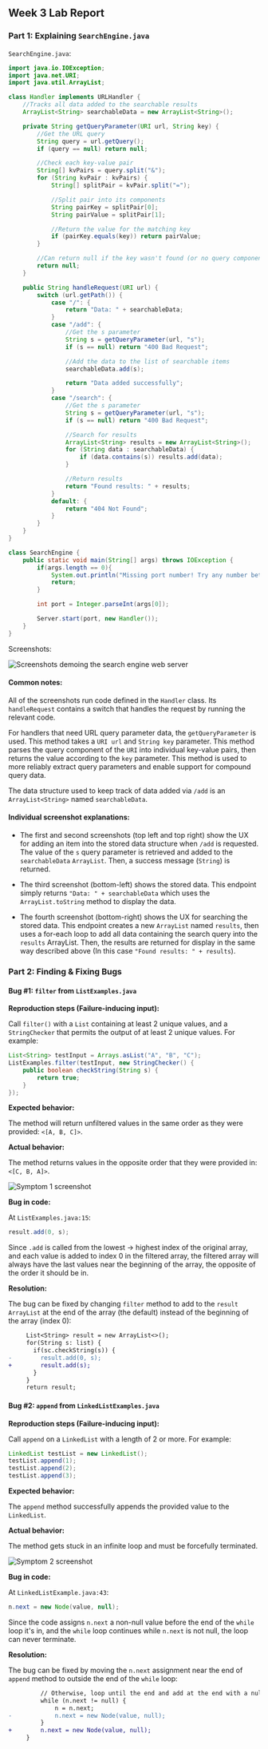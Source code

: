 ## Week 3 Lab Report

### Part 1: Explaining `SearchEngine.java`
`SearchEngine.java`:
```java
import java.io.IOException;
import java.net.URI;
import java.util.ArrayList;

class Handler implements URLHandler {
    //Tracks all data added to the searchable results
    ArrayList<String> searchableData = new ArrayList<String>();

    private String getQueryParameter(URI url, String key) {
        //Get the URL query
        String query = url.getQuery();
        if (query == null) return null;

        //Check each key-value pair
        String[] kvPairs = query.split("&");
        for (String kvPair : kvPairs) {
            String[] splitPair = kvPair.split("=");

            //Split pair into its components
            String pairKey = splitPair[0];
            String pairValue = splitPair[1];

            //Return the value for the matching key
            if (pairKey.equals(key)) return pairValue;
        }

        //Can return null if the key wasn't found (or no query component)
        return null;
    }

    public String handleRequest(URI url) {
        switch (url.getPath()) {
            case "/": {
                return "Data: " + searchableData;
            }
            case "/add": {
                //Get the s parameter
                String s = getQueryParameter(url, "s");
                if (s == null) return "400 Bad Request";

                //Add the data to the list of searchable items
                searchableData.add(s);

                return "Data added successfully";
            }
            case "/search": {
                //Get the s parameter
                String s = getQueryParameter(url, "s");
                if (s == null) return "400 Bad Request";

                //Search for results
                ArrayList<String> results = new ArrayList<String>();
                for (String data : searchableData) {
                    if (data.contains(s)) results.add(data);
                }

                //Return results
                return "Found results: " + results;
            }
            default: {
                return "404 Not Found";
            }
        }
    }
}

class SearchEngine {
    public static void main(String[] args) throws IOException {
        if(args.length == 0){
            System.out.println("Missing port number! Try any number between 1024 to 49151");
            return;
        }

        int port = Integer.parseInt(args[0]);

        Server.start(port, new Handler());
    }
}
```

Screenshots:

![Screenshots demoing the search engine web server](./searchEngine.png)

#### Common notes:

All of the screenshots run code defined in the `Handler` class. Its `handleRequest` contains a switch that handles the request by running the relevant code.

For handlers that need URL query parameter data, the  `getQueryParameter` is used. This method takes a `URI url` and `String key` parameter. This method parses the query component of the `URI` into individual key-value pairs, then returns the value according to the `key` parameter. This method is used to more reliably extract query parameters and enable support for compound query data.

The data structure used to keep track of data added via `/add` is an `ArrayList<String>` named `searchableData`.

#### Individual screenshot explanations:

- The first and second screenshots (top left and top right) show the UX for adding an item into the stored data structure when `/add` is requested. The value of the `s` query parameter is retrieved and added to the `searchableData` `ArrayList`. Then, a success message (`String`) is returned.

- The third screenshot (bottom-left) shows the stored data. This endpoint simply returns `"Data: " + searchableData` which uses the `ArrayList.toString` method to display the data.

- The fourth screenshot (bottom-right) shows the UX for searching the stored data. This endpoint creates a new `ArrayList` named `results`, then uses a for-each loop to add all data containing the search query into the `results` ArrayList. Then, the results are returned for display in the same way described above (In this case `"Found results: " + results`).

### Part 2: Finding & Fixing Bugs

#### Bug #1: `filter` from `ListExamples.java`

**Reproduction steps (Failure-inducing input):**

Call `filter()` with a `List` containing at least 2 unique values, and a `StringChecker` that permits the output of at least 2 unique values. For example:

```java
List<String> testInput = Arrays.asList("A", "B", "C");
ListExamples.filter(testInput, new StringChecker() {
    public boolean checkString(String s) {
        return true;
    }
});
```

**Expected behavior:**

The method will return unfiltered values in the same order as they were provided: `<[A, B, C]>`.

**Actual behavior:**

The method returns values in the opposite order that they were provided in: `<[C, B, A]>`.

![Symptom 1 screenshot](./symptom1.png)

**Bug in code:**

At `ListExamples.java:15`:

```java
result.add(0, s);
```

Since `.add` is called from the lowest -> highest index of the original array, and each value is added to index 0 in the filtered array, the filtered array will always have the last values near the beginning of the array, the opposite of the order it should be in.

**Resolution:**

The bug can be fixed by changing `filter` method to add to the `result` `ArrayList` at the end of the array (the default) instead of the beginning of the array (index 0):

```diff
     List<String> result = new ArrayList<>();
     for(String s: list) {
       if(sc.checkString(s)) {
-        result.add(0, s);
+        result.add(s);
       }
     }
     return result;
```


#### Bug #2: `append` from `LinkedListExamples.java`

**Reproduction steps (Failure-inducing input):**

Call `append` on a `LinkedList` with a length of 2 or more. For example:

```java
LinkedList testList = new LinkedList();
testList.append(1);
testList.append(2);
testList.append(3);
```

**Expected behavior:**

The `append` method successfully appends the provided value to the `LinkedList`.

**Actual behavior:**

The method gets stuck in an infinite loop and must be forcefully terminated.

![Symptom 2 screenshot](./symptom2.png)

**Bug in code:**

At `LinkedListExample.java:43`:

```java
n.next = new Node(value, null);
```

Since the code assigns `n.next` a non-null value before the end of the `while` loop it's in, and the `while` loop continues while `n.next` is not null, the loop can never terminate.

**Resolution:**

The bug can be fixed by moving the `n.next` assignment near the end of `append` method to outside the end of the `while` loop:

```diff
         // Otherwise, loop until the end and add at the end with a null
         while (n.next != null) {
             n = n.next;
-            n.next = new Node(value, null);
         }
+        n.next = new Node(value, null);
     }
```